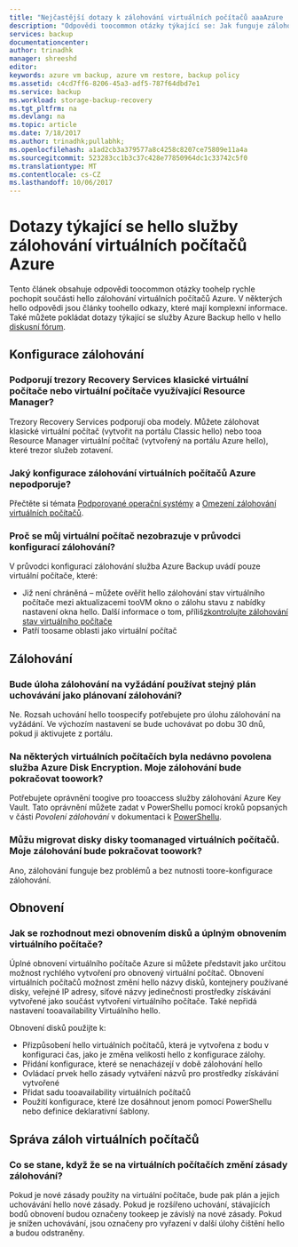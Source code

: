 ```yaml
---
title: "Nejčastější dotazy k zálohování virtuálních počítačů aaaAzure | Microsoft Docs"
description: "Odpovědi toocommon otázky týkající se: Jak funguje zálohování virtuálního počítače Azure, omezení a co se stane, když změny toopolicy dojít"
services: backup
documentationcenter: 
author: trinadhk
manager: shreeshd
editor: 
keywords: azure vm backup, azure vm restore, backup policy
ms.assetid: c4cd7ff6-8206-45a3-adf5-787f64dbd7e1
ms.service: backup
ms.workload: storage-backup-recovery
ms.tgt_pltfrm: na
ms.devlang: na
ms.topic: article
ms.date: 7/18/2017
ms.author: trinadhk;pullabhk;
ms.openlocfilehash: a1ad2cb3a379577a8c4258c8207ce75809e11a4a
ms.sourcegitcommit: 523283cc1b3c37c428e77850964dc1c33742c5f0
ms.translationtype: MT
ms.contentlocale: cs-CZ
ms.lasthandoff: 10/06/2017
---
```

# <a name="questions-about-hello-azure-vm-backup-service"></a>Dotazy týkající se hello služby zálohování virtuálních počítačů Azure
Tento článek obsahuje odpovědi toocommon otázky toohelp rychle pochopit součásti hello zálohování virtuálních počítačů Azure. V některých hello odpovědi jsou články toohello odkazy, které mají komplexní informace. Také můžete pokládat dotazy týkající se služby Azure Backup hello v hello [diskusní fórum](https://social.msdn.microsoft.com/forums/azure/home?forum=windowsazureonlinebackup).

## <a name="configure-backup"></a>Konfigurace zálohování
### <a name="do-recovery-services-vaults-support-classic-vms-or-resource-manager-based-vms-br"></a>Podporují trezory Recovery Services klasické virtuální počítače nebo virtuální počítače využívající Resource Manager? <br/>
Trezory Recovery Services podporují oba modely.  Můžete zálohovat klasické virtuální počítač (vytvořit na portálu Classic hello) nebo tooa Resource Manager virtuální počítač (vytvořený na portálu Azure hello), které trezor služeb zotavení.

### <a name="what-configurations-are-not-supported-by-azure-vm-backup-"></a>Jaký konfigurace zálohování virtuálních počítačů Azure nepodporuje?
Přečtěte si témata [Podporované operační systémy](backup-azure-arm-vms-prepare.md#supported-operating-system-for-backup) a [Omezení zálohování virtuálních počítačů](backup-azure-arm-vms-prepare.md#limitations-when-backing-up-and-restoring-a-vm).

### <a name="why-cant-i-see-my-vm-in-configure-backup-wizard"></a>Proč se můj virtuální počítač nezobrazuje v průvodci konfigurací zálohování?
V průvodci konfigurací zálohování služba Azure Backup uvádí pouze virtuální počítače, které:
* Již není chráněná – můžete ověřit hello zálohování stav virtuálního počítače mezi aktualizacemi tooVM okno o zálohu stavu z nabídky nastavení okna hello. Další informace o tom, příliš[zkontrolujte zálohování stav virtuálního počítače](backup-azure-vms-first-look-arm.md#configure-the-backup-job-from-the-vm-management-blade)
* Patří toosame oblasti jako virtuální počítač

## <a name="backup"></a>Zálohování
### <a name="will-on-demand-backup-job-follow-same-retention-schedule-as-scheduled-backups"></a>Bude úloha zálohování na vyžádání používat stejný plán uchovávání jako plánovaní zálohování?
Ne. Rozsah uchování hello toospecify potřebujete pro úlohu zálohování na vyžádání. Ve výchozím nastavení se bude uchovávat po dobu 30 dnů, pokud ji aktivujete z portálu. 

### <a name="i-recently-enabled-azure-disk-encryption-on-some-vms-will-my-backups-continue-toowork"></a>Na některých virtuálních počítačích byla nedávno povolena služba Azure Disk Encryption. Moje zálohování bude pokračovat toowork?
Potřebujete oprávnění toogive pro tooaccess služby zálohování Azure Key Vault. Tato oprávnění můžete zadat v PowerShellu pomocí kroků popsaných v části *Povolení zálohování* v dokumentaci k [PowerShellu](backup-azure-vms-automation.md).

### <a name="i-migrated-disks-of-a-vm-toomanaged-disks-will-my-backups-continue-toowork"></a>Můžu migrovat disky disky toomanaged virtuálních počítačů. Moje zálohování bude pokračovat toowork?
Ano, zálohování funguje bez problémů a bez nutnosti toore-konfigurace zálohování. 

## <a name="restore"></a>Obnovení
### <a name="how-do-i-decide-between-restoring-disks-versus-full-vm-restore"></a>Jak se rozhodnout mezi obnovením disků a úplným obnovením virtuálního počítače?
Úplné obnovení virtuálního počítače Azure si můžete představit jako určitou možnost rychlého vytvoření pro obnovený virtuální počítač. Obnovení virtuálních počítačů možnost změní hello názvy disků, kontejnery používané disky, veřejné IP adresy, síťové názvy jedinečnosti prostředky získávání vytvořené jako součást vytvoření virtuálního počítače. Také nepřidá nastavení tooavailability Virtuálního hello. 

Obnovení disků použijte k:
* Přizpůsobení hello virtuálních počítačů, která je vytvořena z bodu v konfiguraci čas, jako je změna velikosti hello z konfigurace zálohy.
* Přidání konfigurace, které se nenacházejí v době zálohování hello 
* Ovládací prvek hello zásady vytváření názvů pro prostředky získávání vytvořené
* Přidat sadu tooavailability virtuálních počítačů
* Použití konfigurace, které lze dosáhnout jenom pomocí PowerShellu nebo definice deklarativní šablony.

## <a name="manage-vm-backups"></a>Správa záloh virtuálních počítačů
### <a name="what-happens-when-i-change-a-backup-policy-on-vms"></a>Co se stane, když že se na virtuálních počítačích změní zásady zálohování?
Pokud je nové zásady použity na virtuální počítače, bude pak plán a jejich uchovávání hello nové zásady. Pokud je rozšířeno uchování, stávajících bodů obnovení budou označeny tookeep je závislý na nové zásady. Pokud je snížen uchovávání, jsou označeny pro vyřazení v další úlohy čištění hello a budou odstraněny. 
